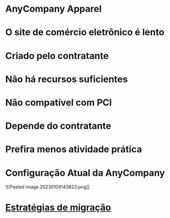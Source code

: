 # AnyCompany Apparel
# O site de comércio eletrônico é lento
# Criado pelo contratante
# Não há recursos suficientes
# Não compatível com PCI
# Depende do contratante
# Prefira menos atividade prática

# Configuração Atual da AnyCompany

![[Pasted image 20230109143823.png]]


# [Estratégias de migração](obsidian://open?vault=obsidian&file=AWS%2FAccreditation%20(Technical)%2FEstrat%C3%A9gias%20de%20migra%C3%A7%C3%A3o)
